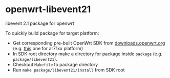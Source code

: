 # openwrt-libevent21
libevent 2.1 package for openwrt

To quickly build package for target platform:
* Get corresponding pre-built OpenWrt SDK from [downloads.openwrt.org](http://downloads.openwrt.org/) (e.g. [this](http://downloads.openwrt.org/barrier_breaker/14.07/ar71xx/generic/OpenWrt-Toolchain-ar71xx-for-mips_34kc-gcc-4.8-linaro_uClibc-0.9.33.2.tar.bz2) one for ar71xx platform)
* In SDK root directory make a directory for package inside `package` (e.g. `package/libevent21`).
* Checkout `Makefile` to package directory
* Run `make package/libevent21/install` from SDK root
